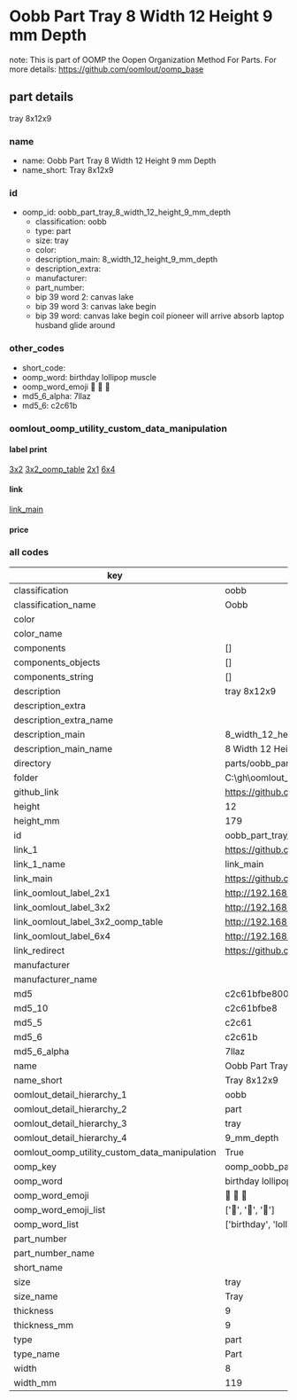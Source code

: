 # Oobb Part Tray 8 Width 12 Height 9 mm Depth  

note: This is part of OOMP the Oopen Organization Method For Parts. For more details: https://github.com/oomlout/oomp_base

##  part details
  



tray 8x12x9



### name
* name: Oobb Part Tray 8 Width 12 Height 9 mm Depth
* name_short: Tray 8x12x9 
### id
* oomp_id: oobb_part_tray_8_width_12_height_9_mm_depth
  * classification: oobb
  * type: part
  * size: tray
  * color: 
  * description_main: 8_width_12_height_9_mm_depth
  * description_extra: 
  * manufacturer: 
  * part_number: 
  * bip 39 word 2: canvas lake
  * bip 39 word 3: canvas lake begin
  * bip 39 word: canvas lake begin coil pioneer will arrive absorb laptop husband glide around

### other_codes
* short_code: 
* oomp_word: birthday lollipop muscle
* oomp_word_emoji :birthday: :lollipop: :muscle:
* md5_6_alpha: 7llaz
* md5_6: c2c61b






### oomlout_oomp_utility_custom_data_manipulation
#### label print
[3x2](http://192.168.1.245:1112/?label=oomp%207llaz)
[3x2_oomp_table](http://192.168.1.108:1112/?label=oomp%207llaz)
[2x1](http://192.168.1.242:1112/?label=oomp%207llaz)
[6x4](http://192.168.1.55:1112/?label=oomp%207llaz)    

#### link

[link_main](https://github.com/oomlout/oomlout_oobb_version_4_generated_parts/tree/main/navigation_oomp/oobb/part/tray/8_width_12_height_9_mm_depth/part)                              

#### price







### all codes 
| key | value |  
| --- | --- |  
| classification | oobb |  
| classification_name | Oobb |  
| color |  |  
| color_name |  |  
| components | [] |  
| components_objects | [] |  
| components_string | [] |  
| description | tray 8x12x9 |  
| description_extra |  |  
| description_extra_name |  |  
| description_main | 8_width_12_height_9_mm_depth |  
| description_main_name | 8 Width 12 Height 9 mm Depth |  
| directory | parts/oobb_part_tray_8_width_12_height_9_mm_depth |  
| folder | C:\gh\oomlout_oobb_version_4_generated_parts\parts\oobb_part_tray_8_width_12_height_9_mm_depth |  
| github_link | https://github.com/oomlout/oomlout_oomp_part_src/tree/main/parts/oobb_part_tray_8_width_12_height_9_mm_depth |  
| height | 12 |  
| height_mm | 179 |  
| id | oobb_part_tray_8_width_12_height_9_mm_depth |  
| link_1 | https://github.com/oomlout/oomlout_oobb_version_4_generated_parts/tree/main/navigation_oomp/oobb/part/tray/8_width_12_height_9_mm_depth/part |  
| link_1_name | link_main |  
| link_main | https://github.com/oomlout/oomlout_oobb_version_4_generated_parts/tree/main/navigation_oomp/oobb/part/tray/8_width_12_height_9_mm_depth/part |  
| link_oomlout_label_2x1 | http://192.168.1.242:1112/?label=oomp%207llaz |  
| link_oomlout_label_3x2 | http://192.168.1.245:1112/?label=oomp%207llaz |  
| link_oomlout_label_3x2_oomp_table | http://192.168.1.108:1112/?label=oomp%207llaz |  
| link_oomlout_label_6x4 | http://192.168.1.55:1112/?label=oomp%207llaz |  
| link_redirect | https://github.com/oomlout/oomlout_oobb_version_4_generated_parts/tree/main/parts/oobb_tray_08_12_09 |  
| manufacturer |  |  
| manufacturer_name |  |  
| md5 | c2c61bfbe800c193ecd292d4289f290d |  
| md5_10 | c2c61bfbe8 |  
| md5_5 | c2c61 |  
| md5_6 | c2c61b |  
| md5_6_alpha | 7llaz |  
| name | Oobb Part Tray 8 Width 12 Height 9 mm Depth |  
| name_short | Tray 8x12x9  |  
| oomlout_detail_hierarchy_1 | oobb |  
| oomlout_detail_hierarchy_2 | part |  
| oomlout_detail_hierarchy_3 | tray |  
| oomlout_detail_hierarchy_4 | 9_mm_depth |  
| oomlout_oomp_utility_custom_data_manipulation | True |  
| oomp_key | oomp_oobb_part_tray_8_width_12_height_9_mm_depth |  
| oomp_word | birthday lollipop muscle |  
| oomp_word_emoji | :birthday: :lollipop: :muscle: |  
| oomp_word_emoji_list | [':birthday:', ':lollipop:', ':muscle:'] |  
| oomp_word_list | ['birthday', 'lollipop', 'muscle'] |  
| part_number |  |  
| part_number_name |  |  
| short_name |  |  
| size | tray |  
| size_name | Tray |  
| thickness | 9 |  
| thickness_mm | 9 |  
| type | part |  
| type_name | Part |  
| width | 8 |  
| width_mm | 119 |  
